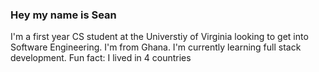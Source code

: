 ### Hey my name is Sean
I'm a first year CS student at the Universtiy of Virginia looking to get into Software Engineering.
I'm from Ghana.
I'm currently learning full stack development.
Fun fact: I lived in 4 countries 

<!--
**Seanhru/Seanhru** is a ✨ _special_ ✨ repository because its `README.md` (this file) appears on your GitHub profile.

Here are some ideas to get you started:

- 🔭 I’m currently working on ...
- 🌱 I’m currently learning ...
- 👯 I’m looking to collaborate on ...
- 🤔 I’m looking for help with ...
- 💬 Ask me about ...
- 📫 How to reach me: ...
- 😄 Pronouns: ...
- ⚡ Fun fact: ...
-->
